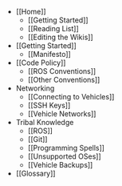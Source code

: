 * [[Home]]
    * [[Getting Started]]
    * [[Reading List]]
    * [[Editing the Wikis]]
* [[Getting Started]]
    * [[Manifesto]]
* [[Code Policy]]
    * [[ROS Conventions]]
    * [[Other Conventions]]
* Networking
    * [[Connecting to Vehicles]]
    * [[SSH Keys]]
    * [[Vehicle Networks]]
* Tribal Knowledge
    * [[ROS]]
    * [[Git]]
    * [[Programming Spells]]
    * [[Unsupported OSes]]
    * [[Vehicle Backups]]
* [[Glossary]]